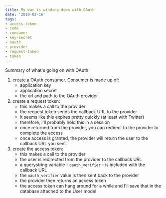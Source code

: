 ```yaml
---
title: My war is winding down with OAuth
date: '2010-03-16'
tags:
- access-token
- code
- consumer
- key-secret
- oauth
- provider
- request-token
- token
---
```


Summary of what's going on with OAuth:

<ol>
<li>create a OAuth consumer. Consumer is made up of:
<ul>
<li>application key</li>
<li>application secret</li>
<li>the url and path to the OAuth provider</li>
</ul></li>
<li>create a request token:
<ul><li>this makes a call to the provider</li>
<li>the request token sends the callback URL to the provider</li>
<li>it seems like this expires pretty quickly (at least with Twitter)</li>
<li>therefore, I'll probably hold this in a session</li>
<li>once returned from the provider, you can redirect to the provider to complete the access</li>
<li>once access is granted, the provider will return the user to the callback URL you sent</li>
</ul>
</li>

<li>create the access token:
<ul><li>this makes a call to the provider</li>
<li>the user is redirected from the provider to the callback URL</li>
<li>a querystring variable - <code>oauth_verifier</code> - is included with the callback URL</li>
<li>the <code>oauth_verifier</code> value is then sent back to the provider</li>
<li>the provider then returns an access token</li>
<li>the access token can hang around for a while and I'll save that in the database attached to the User model</li>
</ul>
</li>



</ol>


